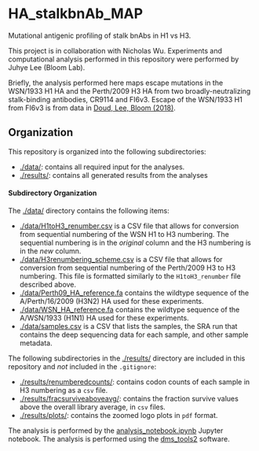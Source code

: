 # HA_stalkbnAb_MAP

Mutational antigenic profiling of stalk bnAbs in H1 vs H3.

This project is in collaboration with Nicholas Wu. 
Experiments and computational analysis performed in this repository were performed by Juhye Lee (Bloom Lab).

Briefly, the analysis performed here maps escape mutations in the WSN/1933 H1 HA and the Perth/2009 H3 HA from two broadly-neutralizing stalk-binding antibodies, CR9114 and FI6v3.
Escape of the WSN/1933 H1 from FI6v3 is from data in [Doud, Lee, Bloom (2018)](https://www.nature.com/articles/s41467-018-03665-3).

## Organization

This repository is organized into the following subdirectories:

  * [./data/](./data/): contains all required input for the analyses.
  * [./results/](./results/): contains all generated results from the analyses

#### Subdirectory Organization

The [./data/](./data/) directory contains the following items:
  * [./data/H1toH3_renumber.csv](./data/H1toH3_renumber.csv) is a CSV file that allows for conversion from sequential numbering of the WSN H1 to H3 numbering. The sequential numbering is in the _original_ column and the H3 numbering is in the _new_ column.
  * [./data/H3renumbering_scheme.csv](./data/H3renumbering_scheme.csv) is a CSV file that allows for conversion from sequential numbering of the Perth/2009 H3 to H3 numbering. This file is formatted similarly to the `H1toH3_renumber` file described above.
  * [./data/Perth09_HA_reference.fa](./data/Perth09_HA_reference.fa) contains the wildtype sequence of the A/Perth/16/2009 (H3N2) HA used for these experiments.
  * [./data/WSN_HA_reference.fa](./data/WSN_HA_reference.fa) contains the wildtype sequence of the A/WSN/1933 (H1N1) HA used for these experiments.
  * [./data/samples.csv](./data/samples.csv) is a CSV that lists the samples, the SRA run that contains the deep sequencing data for each sample, and other sample metadata.

The following subdirectories in the [./results/](./results/) directory are included in this repository and _not_ included in the `.gitignore`:
  * [./results/renumberedcounts/](./results/renumberedcounts/): contains codon counts of each sample in H3 numbering as a `csv` file.
  * [./results/fracsurviveaboveavg/](./results/fracsurviveaboveavg/): contains the fraction survive values above the overall library average, in `csv` files.
  * [./results/plots/](./results/plots/): contains the zoomed logo plots in `pdf` format.

The analysis is performed by the [analysis_notebook.ipynb](analysis_notebook.ipynb) Jupyter notebook.
The analysis is performed using the [dms_tools2](https://jbloomlab.github.io/dms_tools2/) software.

